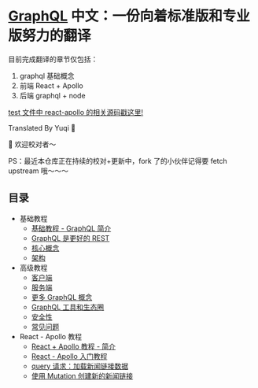 # [GraphQL](https://www.howtographql.com/basics/0-introduction/) 中文：一份向着标准版和专业版努力的翻译

目前完成翻译的章节仅包括：

1. graphql 基础概念
2. 前端 React + Apollo
3. 后端 graphql + node

[test 文件中 react-apollo 的相关源码戳这里!](https://github.com/howtographql/react-apollo)

Translated By Yuqi 🌸

🎉 欢迎校对者～

PS：最近本仓库正在持续的校对+更新中，fork 了的小伙伴记得要 fetch upstream 哦～～～

## 目录

* 基础教程
  * [基础教程 - GraphQL 简介](https://github.com/EmilyQiRabbit/GraphQLTranslation/blob/master/0-BasicTutorial/0-Introduction.md)
  * [GraphQL 是更好的 REST](https://github.com/EmilyQiRabbit/GraphQLTranslation/blob/master/0-BasicTutorial/1-GraphQL-is-the-better-REST.md)
  * [核心概念](https://github.com/EmilyQiRabbit/GraphQLTranslation/blob/master/0-BasicTutorial/2-Core-Concepts.md)
  * [架构](https://github.com/EmilyQiRabbit/GraphQLTranslation/blob/master/0-BasicTutorial/3-Big-Picture-Architecture.md)
* 高级教程
  * [客户端](https://github.com/EmilyQiRabbit/GraphQLTranslation/blob/master/1-AdvancedTutorial/0-Clients.md)
  * [服务端](https://github.com/EmilyQiRabbit/GraphQLTranslation/blob/master/1-AdvancedTutorial/1-Server.md)
  * [更多 GraphQL 概念](https://github.com/EmilyQiRabbit/GraphQLTranslation/blob/master/1-AdvancedTutorial/2-More-GraphQL-Concepts.md)
  * [GraphQL 工具和生态圈](https://github.com/EmilyQiRabbit/GraphQLTranslation/blob/master/1-AdvancedTutorial/3-Tooling-and-Ecosystem.md)
  * [安全性](https://github.com/EmilyQiRabbit/GraphQLTranslation/blob/master/1-AdvancedTutorial/4-Security.md)
  * [常见问题](https://github.com/EmilyQiRabbit/GraphQLTranslation/blob/master/1-AdvancedTutorial/5-Common-Questions.md)
* React - Apollo 教程
  * [React + Apollo 教程 - 简介](https://github.com/EmilyQiRabbit/GraphQLTranslation/blob/master/2-ReactApolloTutorial/0-Introduction.md)
  * [React - Apollo 入门教程](https://github.com/EmilyQiRabbit/GraphQLTranslation/blob/master/2-ReactApolloTutorial/1-Getting-Started.md)
  * [query 请求：加载新闻链接数据](https://github.com/EmilyQiRabbit/GraphQLTranslation/blob/master/2-ReactApolloTutorial/2-Queries-Loading-Links.md)
  * [使用 Mutation 创建新的新闻链接](https://github.com/EmilyQiRabbit/GraphQLTranslation/blob/master/2-ReactApolloTutorial/3-Mutations-Creating-Links.md)
